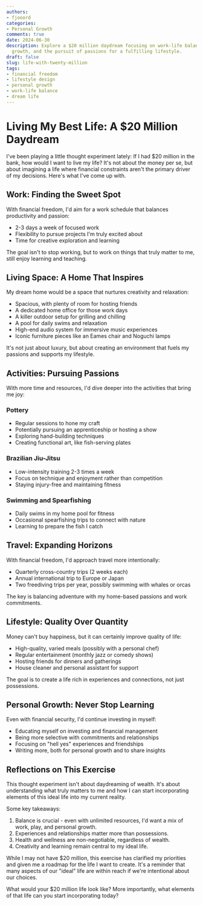 ```yaml
---
authors:
- fjooord
categories:
- Personal Growth
comments: true
date: 2024-06-30
description: Explore a $20 million daydream focusing on work-life balance, personal
  growth, and the pursuit of passions for a fulfilling lifestyle.
draft: false
slug: life-with-twenty-million
tags:
- financial freedom
- lifestyle design
- personal growth
- work-life balance
- dream life
---
```


# Living My Best Life: A $20 Million Daydream

I've been playing a little thought experiment lately: If I had $20 million in the bank, how would I want to live my life? It's not about the money per se, but about imagining a life where financial constraints aren't the primary driver of my decisions. Here's what I've come up with.

## Work: Finding the Sweet Spot

With financial freedom, I'd aim for a work schedule that balances productivity and passion:

- 2-3 days a week of focused work
- Flexibility to pursue projects I'm truly excited about
- Time for creative exploration and learning

The goal isn't to stop working, but to work on things that truly matter to me, still enjoy learning and teaching.

## Living Space: A Home That Inspires

My dream home would be a space that nurtures creativity and relaxation:

- Spacious, with plenty of room for hosting friends
- A dedicated home office for those work days
- A killer outdoor setup for grilling and chilling
- A pool for daily swims and relaxation
- High-end audio system for immersive music experiences
- Iconic furniture pieces like an Eames chair and Noguchi lamps

It's not just about luxury, but about creating an environment that fuels my passions and supports my lifestyle.

## Activities: Pursuing Passions

With more time and resources, I'd dive deeper into the activities that bring me joy:

### Pottery
- Regular sessions to hone my craft
- Potentially pursuing an apprenticeship or hosting a show
- Exploring hand-building techniques
- Creating functional art, like fish-serving plates

### Brazilian Jiu-Jitsu
- Low-intensity training 2-3 times a week
- Focus on technique and enjoyment rather than competition
- Staying injury-free and maintaining fitness

### Swimming and Spearfishing
- Daily swims in my home pool for fitness
- Occasional spearfishing trips to connect with nature
- Learning to prepare the fish I catch

## Travel: Expanding Horizons

With financial freedom, I'd approach travel more intentionally:

- Quarterly cross-country trips (2 weeks each)
- Annual international trip to Europe or Japan
- Two freediving trips per year, possibly swimming with whales or orcas

The key is balancing adventure with my home-based passions and work commitments.

## Lifestyle: Quality Over Quantity

Money can't buy happiness, but it can certainly improve quality of life:

- High-quality, varied meals (possibly with a personal chef)
- Regular entertainment (monthly jazz or comedy shows)
- Hosting friends for dinners and gatherings
- House cleaner and personal assistant for support

The goal is to create a life rich in experiences and connections, not just possessions.

## Personal Growth: Never Stop Learning

Even with financial security, I'd continue investing in myself:

- Educating myself on investing and financial management
- Being more selective with commitments and relationships
- Focusing on "hell yes" experiences and friendships
- Writing more, both for personal growth and to share insights

## Reflections on This Exercise

This thought experiment isn't about daydreaming of wealth. It's about understanding what truly matters to me and how I can start incorporating elements of this ideal life into my current reality.

Some key takeaways:

1. Balance is crucial - even with unlimited resources, I'd want a mix of work, play, and personal growth.
2. Experiences and relationships matter more than possessions.
3. Health and wellness are non-negotiable, regardless of wealth.
4. Creativity and learning remain central to my ideal life.

While I may not have $20 million, this exercise has clarified my priorities and given me a roadmap for the life I want to create. It's a reminder that many aspects of our "ideal" life are within reach if we're intentional about our choices.

What would your $20 million life look like? More importantly, what elements of that life can you start incorporating today?
